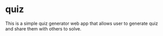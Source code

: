 # quiz
This is a simple quiz generator web app that allows user to generate quiz and share them with others to solve.

